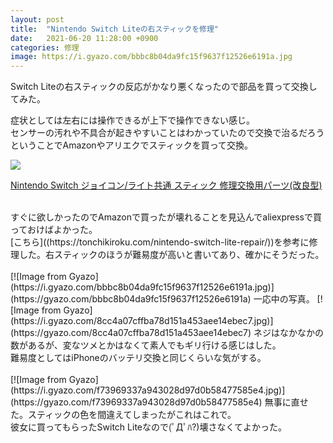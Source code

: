 ```yaml
---
layout: post
title:  "Nintendo Switch Liteの右スティックを修理"
date:   2021-06-20 11:28:00 +0900
categories: 修理
image: https://i.gyazo.com/bbbc8b04da9fc15f9637f12526e6191a.jpg
---
```

Switch Liteの右スティックの反応がかなり悪くなったので部品を買って交換してみた。


症状としては左右には操作できるが上下で操作できない感じ。<br>
センサーの汚れや不具合が起きやすいことはわかっていたので交換で治るだろうということでAmazonやアリエクでスティックを買って交換。
<p><a href="https://www.amazon.co.jp/dp/B086RLXG23?&linkCode=li2&tag=peipeipe-22&linkId=deb84015046cd0a5b1e7df6389fd5189&language=ja_JP&ref_=as_li_ss_il" target="_blank" rel="nofollow"><img border="0" src="https://m.media-amazon.com/images/I/41+vGXqEPbL._SL160_.jpg" ></a><img src="https://ir-jp.amazon-adsystem.com/e/ir?t=peipeipe-22&language=ja_JP&l=li2&o=9&a=B086RLXG23" width="1" height="1" border="0" alt="" style="border:none !important; margin:0px !important;" /></p> <p><a href="https://www.amazon.co.jp/dp/B086RLXG23?&linkCode=li2&tag=peipeipe-22&linkId=deb84015046cd0a5b1e7df6389fd5189&language=ja_JP&ref_=as_li_ss_il" target="_blank" rel="nofollow">Nintendo Switch ジョイコン/ライト共通 スティック 修理交換用パーツ(改良型)</a></p><br/>
すぐに欲しかったのでAmazonで買ったが壊れることを見込んでaliexpressで買っておけばよかった。
<br/>
[こちら]((https://tonchikiroku.com/nintendo-switch-lite-repair/))を参考に修理した。右スティックのほうが難易度が高いと書いてあり、確かにそうだった。<br/>
<br/>
[![Image from Gyazo](https://i.gyazo.com/bbbc8b04da9fc15f9637f12526e6191a.jpg)](https://gyazo.com/bbbc8b04da9fc15f9637f12526e6191a)
一応中の写真。
[![Image from Gyazo](https://i.gyazo.com/8cc4a07cffba78d151a453aee14ebec7.jpg)](https://gyazo.com/8cc4a07cffba78d151a453aee14ebec7)
ネジはなかなかの数があるが、変なツメとかはなくて素人でもギリ行ける感じはした。<br/>
難易度としてはiPhoneのバッテリ交換と同じくらいな気がする。

<br/>
<br/>
[![Image from Gyazo](https://i.gyazo.com/f73969337a943028d97d0b58477585e4.jpg)](https://gyazo.com/f73969337a943028d97d0b58477585e4)
無事に直せた。スティックの色を間違えてしまったがこれはこれで。<br/>
彼女に買ってもらったSwitch Liteなので(ﾟДﾟﾊ?)壊さなくてよかった。